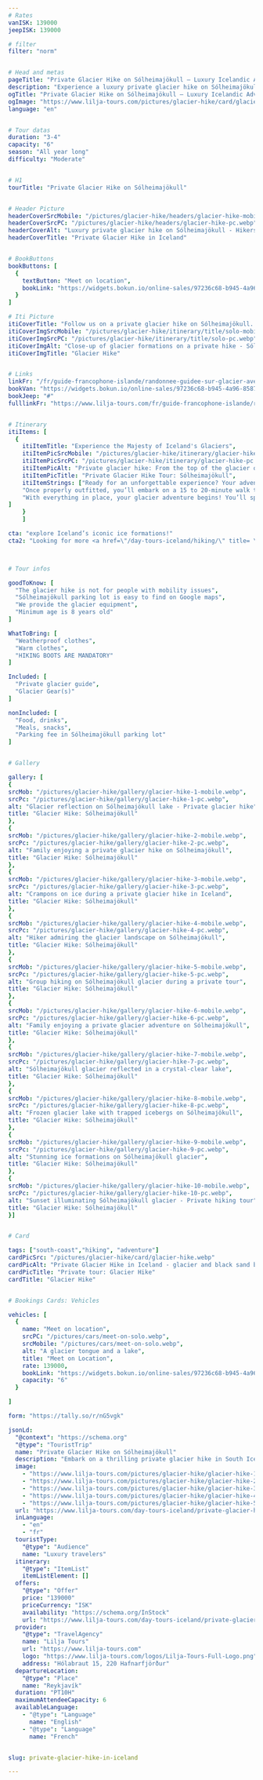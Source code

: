 ```yaml
---
# Rates
vanISK: 139000
jeepISK: 139000

# filter
filter: "norm"


# Head and metas
pageTitle: "Private Glacier Hike on Sólheimajökull – Luxury Icelandic Adventure"
description: "Experience a luxury private glacier hike on Sólheimajökull. Discover ice formations, crevasses, and stunning glacier views with expert guides. Book now!"
ogTitle: "Private Glacier Hike on Sólheimajökull – Luxury Icelandic Adventure"
ogImage: "https://www.lilja-tours.com/pictures/glacier-hike/card/glacier-hike.webp"
language: "en"


# Tour datas
duration: "3-4"
capacity: "6"
season: "All year long"
difficulty: "Moderate"


# H1
tourTitle: "Private Glacier Hike on Sólheimajökull"


# Header Picture
headerCoverSrcMobile: "/pictures/glacier-hike/headers/glacier-hike-mobile.webp"
headerCoverSrcPC: "/pictures/glacier-hike/headers/glacier-hike-pc.webp"
headerCoverAlt: "Luxury private glacier hike on Sólheimajökull - Hikers ready to explore the ice"
headerCoverTitle: "Private Glacier Hike in Iceland"


# BookButtons
bookButtons: [
  {
    textButton: "Meet on location",
    bookLink: "https://widgets.bokun.io/online-sales/97236c68-b945-4a96-8587-660bdc4c45fd/experience-calendar/740991"
  }
]

# Iti Picture
itiCoverTitle: "Follow us on a private glacier hike on Sólheimajökull. Begin your adventure by meeting your expert guide at the Sólheimajökull parking lot. After gearing up with a harness, helmet, crampons, and an ice axe, set off to explore the glacier’s breathtaking ice formations, crevasses, and stunning landscapes. This exclusive glacier hike offers a personalized and unforgettable experience.​"
itiCoverImgSrcMobile: "/pictures/glacier-hike/itinerary/title/solo-mobile.webp"
itiCoverImgSrcPC: "/pictures/glacier-hike/itinerary/title/solo-pc.webp"
itiCoverImgAlt: "Close-up of glacier formations on a private hike - Sólheimajökull"
itiCoverImgTitle: "Glacier Hike"


# Links
linkFr: "/fr/guide-francophone-islande/randonnee-guidee-sur-glacier-avec-guide-francophone"
bookVan: "https://widgets.bokun.io/online-sales/97236c68-b945-4a96-8587-660bdc4c45fd/experience-calendar/740991"
bookJeep: "#"
fulllinkFr: "https://www.lilja-tours.com/fr/guide-francophone-islande/randonnee-guidee-sur-glacier-avec-guide-francophone"


# Itinerary
itiItems: [
  { 
    itiItemTitle: "Experience the Majesty of Iceland's Glaciers",
    itiItemPicSrcMobile: "/pictures/glacier-hike/itinerary/glacier-hike-mobile.webp",
    itiItemPicSrcPC: "/pictures/glacier-hike/itinerary/glacier-hike-pc.webp",
    itiItemPicAlt: "Private glacier hike: From the top of the glacier of Sólheimajökull",
    itiItemPicTitle: "Private Glacier Hike Tour: Sólheimajökull",
    itiItemStrings: ["Ready for an unforgettable experience? Your adventure begins as you meet your guide directly at the Sólheimajökull parking lot. There, your guide will provide you with all the necessary gear, including a harness, helmet, crampons, and an ice axe, ensuring you’re fully equipped for the glacier hike.",
    "Once properly outfitted, you’ll embark on a 15 to 20-minute walk to reach the impressive Sólheimajökull glacier. Before stepping onto the ice, your guide will give you important safety instructions and demonstrate the correct techniques for walking with crampons, ensuring a safe and enjoyable trek.",
    "With everything in place, your glacier adventure begins! You’ll spend approximately one hour exploring the ice, discovering breathtaking formations and deep crevasses. Since this is a private tour, your guide will take you away from the busiest areas, allowing you to fully appreciate the glacier’s beauty in peace, as if you had it all to yourself."
]
    }
    ]

cta: "explore Iceland’s iconic ice formations!"
cta2: "Looking for more <a href=\"/day-tours-iceland/hiking/\" title= \"See our Private Hiking tours\">private hiking tours</a>? Check our <a href=\"/day-tours-iceland/private-hiking-tour-glymur/\" title= \"See our Hiking tour to Glymur\">Private Hiking Tour to Glymur Waterfall</a> or our <a href=\"/day-tours-iceland/private-hiking-tour-kerlingarfjoll/\" title= \"See our Hiking Tour to Kerlingarfjöll\">Kerlingarfjöll Private Hiking Tour</a>"



# Tour infos

goodToKnow: [
  "The glacier hike is not for people with mobility issues", 
  "Sólheimajökull parking lot is easy to find on Google maps",
  "We provide the glacier equipment",
  "Minimum age is 8 years old"
]

WhatToBring: [
  "Weatherproof clothes", 
  "Warm clothes", 
  "HIKING BOOTS ARE MANDATORY"
]

Included: [
  "Private glacier guide",
  "Glacier Gear(s)"
]

nonIncluded: [
  "Food, drinks", 
  "Meals, snacks", 
  "Parking fee in Sólheimajökull parking lot"
]


# Gallery

gallery: [
{
srcMob: "/pictures/glacier-hike/gallery/glacier-hike-1-mobile.webp",
srcPc: "/pictures/glacier-hike/gallery/glacier-hike-1-pc.webp",
alt: "Glacier reflection on Sólheimajökull lake - Private glacier hike",
title: "Glacier Hike: Sólheimajökull"
},    
{
srcMob: "/pictures/glacier-hike/gallery/glacier-hike-2-mobile.webp",
srcPc: "/pictures/glacier-hike/gallery/glacier-hike-2-pc.webp",
alt: "Family enjoying a private glacier hike on Sólheimajökull",
title: "Glacier Hike: Sólheimajökull"
},    
{
srcMob: "/pictures/glacier-hike/gallery/glacier-hike-3-mobile.webp",
srcPc: "/pictures/glacier-hike/gallery/glacier-hike-3-pc.webp",
alt: "Crampons on ice during a private glacier hike in Iceland",
title: "Glacier Hike: Sólheimajökull"
},  
{
srcMob: "/pictures/glacier-hike/gallery/glacier-hike-4-mobile.webp",
srcPc: "/pictures/glacier-hike/gallery/glacier-hike-4-pc.webp",
alt: "Hiker admiring the glacier landscape on Sólheimajökull",
title: "Glacier Hike: Sólheimajökull"
},  
{
srcMob: "/pictures/glacier-hike/gallery/glacier-hike-5-mobile.webp",
srcPc: "/pictures/glacier-hike/gallery/glacier-hike-5-pc.webp",
alt: "Group hiking on Sólheimajökull glacier during a private tour",
title: "Glacier Hike: Sólheimajökull"
},   
{
srcMob: "/pictures/glacier-hike/gallery/glacier-hike-6-mobile.webp",
srcPc: "/pictures/glacier-hike/gallery/glacier-hike-6-pc.webp",
alt: "Family enjoying a private glacier adventure on Sólheimajökull",
title: "Glacier Hike: Sólheimajökull"
},    
{
srcMob: "/pictures/glacier-hike/gallery/glacier-hike-7-mobile.webp",
srcPc: "/pictures/glacier-hike/gallery/glacier-hike-7-pc.webp",
alt: "Sólheimajökull glacier reflected in a crystal-clear lake",
title: "Glacier Hike: Sólheimajökull"
},  
{
srcMob: "/pictures/glacier-hike/gallery/glacier-hike-8-mobile.webp",
srcPc: "/pictures/glacier-hike/gallery/glacier-hike-8-pc.webp",
alt: "Frozen glacier lake with trapped icebergs on Sólheimajökull",
title: "Glacier Hike: Sólheimajökull"
},  
{
srcMob: "/pictures/glacier-hike/gallery/glacier-hike-9-mobile.webp",
srcPc: "/pictures/glacier-hike/gallery/glacier-hike-9-pc.webp",
alt: "Stunning ice formations on Sólheimajökull glacier",
title: "Glacier Hike: Sólheimajökull"
},  
{
srcMob: "/pictures/glacier-hike/gallery/glacier-hike-10-mobile.webp",
srcPc: "/pictures/glacier-hike/gallery/glacier-hike-10-pc.webp",
alt: "Sunset illuminating Sólheimajökull glacier - Private hiking tour",
title: "Glacier Hike: Sólheimajökull"
}]


# Card

tags: ["south-coast","hiking", "adventure"]
cardPicSrc: "/pictures/glacier-hike/card/glacier-hike.webp"
cardPicAlt: "Private Glacier Hike in Iceland - glacier and black sand beach"
cardPicTitle: "Private tour: Glacier Hike"
cardTitle: "Glacier Hike"


# Bookings Cards: Vehicles

vehicles: [
  {
    name: "Meet on location",
    srcPC: "/pictures/cars/meet-on-solo.webp",
    srcMobile: "/pictures/cars/meet-on-solo.webp",
    alt: "A glacier tongue and a lake",
    title: "Meet on Location",
    rate: 139000,
    bookLink: "https://widgets.bokun.io/online-sales/97236c68-b945-4a96-8587-660bdc4c45fd/experience-calendar/740991",
    capacity: "6"
  }

]

form: "https://tally.so/r/nG5vgk"

jsonLd:
  "@context": "https://schema.org"
  "@type": "TouristTrip"
  name: "Private Glacier Hike on Sólheimajökull"
  description: "Embark on a thrilling private glacier hike in South Iceland with a certified guide. Explore crevasses, ice formations, and stunning glacier landscapes in safety and comfort. This 10-hour adventure includes private transport from Reykjavík and a personalized experience on the ice."
  image:
    - "https://www.lilja-tours.com/pictures/glacier-hike/glacier-hike-1-pc.webp"
    - "https://www.lilja-tours.com/pictures/glacier-hike/glacier-hike-2-pc.webp"
    - "https://www.lilja-tours.com/pictures/glacier-hike/glacier-hike-3-pc.webp"
    - "https://www.lilja-tours.com/pictures/glacier-hike/glacier-hike-4-pc.webp"
    - "https://www.lilja-tours.com/pictures/glacier-hike/glacier-hike-5-pc.webp"
  url: "https://www.lilja-tours.com/day-tours-iceland/private-glacier-hike-in-iceland/"
  inLanguage:
    - "en"
    - "fr"
  touristType:
    "@type": "Audience"
    name: "Luxury travelers"
  itinerary:
    "@type": "ItemList"
    itemListElement: []
  offers:
    "@type": "Offer"
    price: "139000"
    priceCurrency: "ISK"
    availability: "https://schema.org/InStock"
    url: "https://www.lilja-tours.com/day-tours-iceland/private-glacier-hike-in-iceland/"
  provider:
    "@type": "TravelAgency"
    name: "Lilja Tours"
    url: "https://www.lilja-tours.com"
    logo: "https://www.lilja-tours.com/logos/Lilja-Tours-Full-Logo.png"
    address: "Hólabraut 15, 220 Hafnarfjörður"
  departureLocation:
    "@type": "Place"
    name: "Reykjavík"
  duration: "PT10H"
  maximumAttendeeCapacity: 6
  availableLanguage:
    - "@type": "Language"
      name: "English"
    - "@type": "Language"
      name: "French"


slug: private-glacier-hike-in-iceland

---
```

